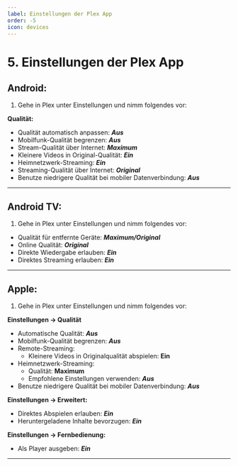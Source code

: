 ```yaml
---
label: Einstellungen der Plex App
order: -5
icon: devices
---
```


# 5. Einstellungen der Plex App

## Android:

1. Gehe in Plex unter Einstellungen und nimm folgendes vor:

**Qualität:**
- Qualität automatisch anpassen: ***Aus***
- Mobilfunk-Qualität begrenzen: ***Aus***
- Stream-Qualität über Internet: ***Maximum***
- Kleinere Videos in Original-Qualität: ***Ein***
- Heimnetzwerk-Streaming: ***Ein***
- Streaming-Qualität über Internet: ***Original***
- Benutze niedrigere Qualität bei mobiler Datenverbindung: ***Aus***

---

## Android TV:

1. Gehe in Plex unter Einstellungen und nimm folgendes vor:

- Qualität für entfernte Geräte: ***Maximum/Original***
- Online Qualität: ***Original***
- Direkte Wiedergabe erlauben: ***Ein***
- Direktes Streaming erlauben: ***Ein***

---

## Apple:

1. Gehe in Plex unter Einstellungen und nimm folgendes vor:

**Einstellungen -> Qualität**
- Automatische Qualität: ***Aus***
- Mobilfunk-Qualität begrenzen: ***Aus***
- Remote-Streaming:
  - Kleinere Videos in Originalqualität abspielen: **Ein**
- Heimnetzwerk-Streaming:
  - Qualität: **Maximum**
  - Empfohlene Einstellungen verwenden: ***Aus***
- Benutze niedrigere Qualität bei mobiler Datenverbindung: ***Aus***

**Einstellungen -> Erweitert:**
- Direktes Abspielen erlauben: ***Ein***
- Heruntergeladene Inhalte bevorzugen: ***Ein***

**Einstellungen -> Fernbedienung:**
- Als Player ausgeben: ***Ein***
  
---
